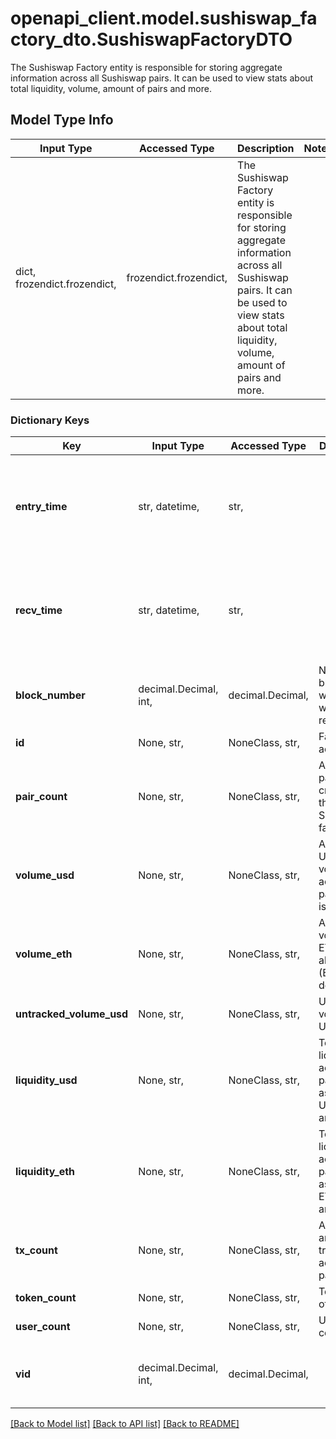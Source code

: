 # openapi_client.model.sushiswap_factory_dto.SushiswapFactoryDTO

The Sushiswap Factory entity is responsible for storing aggregate information across all Sushiswap pairs. It can be used to view stats about total liquidity, volume, amount of pairs and more.

## Model Type Info
Input Type | Accessed Type | Description | Notes
------------ | ------------- | ------------- | -------------
dict, frozendict.frozendict,  | frozendict.frozendict,  | The Sushiswap Factory entity is responsible for storing aggregate information across all Sushiswap pairs. It can be used to view stats about total liquidity, volume, amount of pairs and more. | 

### Dictionary Keys
Key | Input Type | Accessed Type | Description | Notes
------------ | ------------- | ------------- | ------------- | -------------
**entry_time** | str, datetime,  | str,  |  | [optional] value must conform to RFC-3339 date-time
**recv_time** | str, datetime,  | str,  |  | [optional] value must conform to RFC-3339 date-time
**block_number** | decimal.Decimal, int,  | decimal.Decimal,  | Number of block in which entity was recorded. | [optional] value must be a 64 bit integer
**id** | None, str,  | NoneClass, str,  | Factory address. | [optional] 
**pair_count** | None, str,  | NoneClass, str,  | Amount of pairs created by the Sushiswap factory. | [optional] 
**volume_usd** | None, str,  | NoneClass, str,  | All time USD volume across all pairs (USD is derived). | [optional] 
**volume_eth** | None, str,  | NoneClass, str,  | All time volume in ETH across all pairs (ETH is derived). | [optional] 
**untracked_volume_usd** | None, str,  | NoneClass, str,  | Untracked volume USD. | [optional] 
**liquidity_usd** | None, str,  | NoneClass, str,  | Total liquidity across all pairs stored as a derived USD amount. | [optional] 
**liquidity_eth** | None, str,  | NoneClass, str,  | Total liquidity across all pairs stored as a derived ETH amount. | [optional] 
**tx_count** | None, str,  | NoneClass, str,  | All time amount of transactions across all pairs. | [optional] 
**token_count** | None, str,  | NoneClass, str,  | Total count of tokens. | [optional] 
**user_count** | None, str,  | NoneClass, str,  | Users count. | [optional] 
**vid** | decimal.Decimal, int,  | decimal.Decimal,  |  | [optional] value must be a 64 bit integer

[[Back to Model list]](../../README.md#documentation-for-models) [[Back to API list]](../../README.md#documentation-for-api-endpoints) [[Back to README]](../../README.md)

